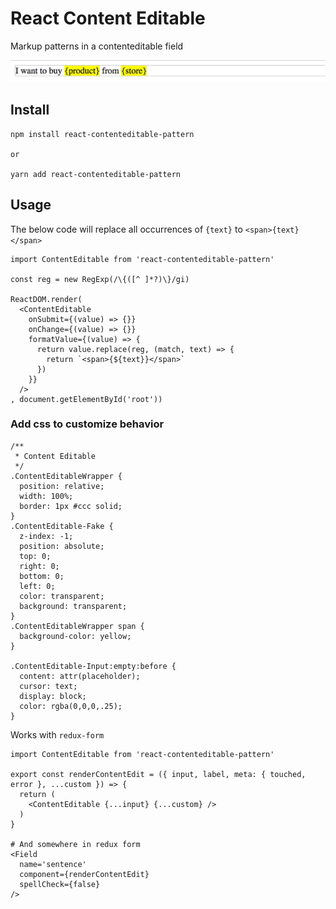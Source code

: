 # React Content Editable

Markup patterns in a contenteditable field

![Screenshot](screenshot.jpg?raw=true "Screenshot")

## Install

````
npm install react-contenteditable-pattern

or

yarn add react-contenteditable-pattern
````

## Usage

The below code will replace all occurrences of `{text}` to `<span>{text}</span>`

````
import ContentEditable from 'react-contenteditable-pattern'

const reg = new RegExp(/\{([^ ]*?)\}/gi)

ReactDOM.render(
  <ContentEditable
    onSubmit={(value) => {}}
    onChange={(value) => {}}
    formatValue={(value) => {
      return value.replace(reg, (match, text) => {
        return `<span>{${text}}</span>`
      })
    }}
  />
, document.getElementById('root'))
````

### Add css to customize behavior

````
/**
 * Content Editable
 */
.ContentEditableWrapper {
  position: relative;
  width: 100%;
  border: 1px #ccc solid;
}
.ContentEditable-Fake {
  z-index: -1;
  position: absolute;
  top: 0;
  right: 0;
  bottom: 0;
  left: 0;
  color: transparent;
  background: transparent;
}
.ContentEditableWrapper span {
  background-color: yellow;
}

.ContentEditable-Input:empty:before {
  content: attr(placeholder);
  cursor: text;
  display: block;
  color: rgba(0,0,0,.25);
}
````

Works with `redux-form`


````
import ContentEditable from 'react-contenteditable-pattern'

export const renderContentEdit = ({ input, label, meta: { touched, error }, ...custom }) => {
  return (
    <ContentEditable {...input} {...custom} />
  )
}

# And somewhere in redux form
<Field
  name='sentence'
  component={renderContentEdit}
  spellCheck={false}
/>
````
